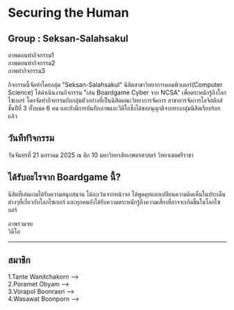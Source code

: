 # Securing the Human
## Group : Seksan-Salahsakul

ภาพตอนทำกิจกรรม1  
ภาพตอนทำกิจกรรม2  
ภาพทำกิจกรรม3  

กิจกรรมนี้จัดทำโดยกลุ่ม "Seksan-Salahsakul" นิสิตสาขาวิทยาการคอมพิวเตอร์(Computer Science) ได้ดำเนินงานกิจกรรม "เล่น Boardgame Cyber จาก NCSA" เพื่อตระหนักรู้ถึงโลกไซเบอร์
โดยจัดทำกิจกรรมกับกลุ่มตัวอย่างที่เป็นนิสิตคณะวิทยาการจัดการ สาขาการจัดการโลจิสติกส์ ชั้นปีที่ 3 ทั้งหมด 6 คน และยังมีการบันทึกภาพและวิดีโอซึ่งได้ขออนุญาติจากทางกลุ่มนิสิตเรียบร้อยแล้ว

## วันทีทำิจกรรม
วันจันทรที่ 21 มกราคม 2025 ณ ตึก 10 มหาวิทยาลัยเกษตรศาสตร์ วิทยาเขตศรีราชา

## ได้รับอะไรจาก Boardgame นี้?
นิสิตที่เล่นเกมได้รับความสนุกสนาน ได้ละเว้นจากหน้าจอ ได้พูดคุยแลกเปลียนความคิดเห็นในประเด็นต่างๆที่เกี่ยวกับโลกไซเบอร์ และทุกคนยังได้รับความตระหนักรู้ถึงความเสี่ยงที่อาจจะเกิดขึ้นในโลกไซบอร์

ภาพรวมจบ  
วิดีโอ  

---
##  สมาชิก
1.Tante Wanitchakorn -->  
2.Poramet Obyam -->  
3.Vorapol Boonrasri -->  
4.Wasawat Boonporn -->  
